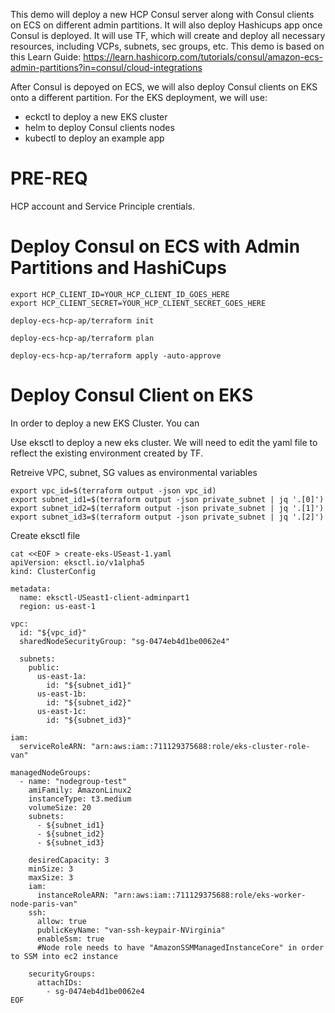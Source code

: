This demo will deploy a new HCP Consul server along with Consul clients on ECS on different admin partitions. It will also deploy Hashicups app once Consul is deployed.
It will use TF, which will create and deploy all necessary resources, including VCPs, subnets, sec groups, etc.
This demo is based on this Learn Guide: https://learn.hashicorp.com/tutorials/consul/amazon-ecs-admin-partitions?in=consul/cloud-integrations

After Consul is depoyed on ECS, we will also deploy Consul clients on EKS onto a different partition. For the EKS deployment, we will use:
- eckctl to deploy a new EKS cluster
- helm to deploy Consul clients nodes
- kubectl to deploy an example app

# PRE-REQ 
HCP account and Service Principle crentials.



# Deploy Consul on ECS with Admin Partitions and HashiCups

```
export HCP_CLIENT_ID=YOUR_HCP_CLIENT_ID_GOES_HERE
export HCP_CLIENT_SECRET=YOUR_HCP_CLIENT_SECRET_GOES_HERE
```



```deploy-ecs-hcp-ap/terraform init```

```deploy-ecs-hcp-ap/terraform plan```

```deploy-ecs-hcp-ap/terraform apply -auto-approve```




# Deploy Consul Client on EKS

In order to deploy a new EKS Cluster. You can 

Use eksctl to deploy a new eks cluster. We will need to edit the yaml file to reflect the existing environment created by TF.

Retreive VPC, subnet, SG values as environmental variables

```
export vpc_id=$(terraform output -json vpc_id)
export subnet_id1=$(terraform output -json private_subnet | jq '.[0]')
export subnet_id2=$(terraform output -json private_subnet | jq '.[1]')
export subnet_id3=$(terraform output -json private_subnet | jq '.[2]')
```

Create eksctl file
```
cat <<EOF > create-eks-USeast-1.yaml
apiVersion: eksctl.io/v1alpha5
kind: ClusterConfig

metadata:
  name: eksctl-USeast1-client-adminpart1
  region: us-east-1

vpc:
  id: "${vpc_id}"
  sharedNodeSecurityGroup: "sg-0474eb4d1be0062e4"

  subnets:
    public:
      us-east-1a:
        id: "${subnet_id1}"
      us-east-1b:
        id: "${subnet_id2}"
      us-east-1c:
        id: "${subnet_id3}"

iam:
  serviceRoleARN: "arn:aws:iam::711129375688:role/eks-cluster-role-van"

managedNodeGroups:
  - name: "nodegroup-test"
    amiFamily: AmazonLinux2
    instanceType: t3.medium
    volumeSize: 20
    subnets:
      - ${subnet_id1}
      - ${subnet_id2}
      - ${subnet_id3}

    desiredCapacity: 3
    minSize: 3
    maxSize: 3
    iam:
      instanceRoleARN: "arn:aws:iam::711129375688:role/eks-worker-node-paris-van"
    ssh:
      allow: true
      publicKeyName: "van-ssh-keypair-NVirginia"
      enableSsm: true
      #Node role needs to have "AmazonSSMManagedInstanceCore" in order to SSM into ec2 instance

    securityGroups:
      attachIDs:
        - sg-0474eb4d1be0062e4
EOF

